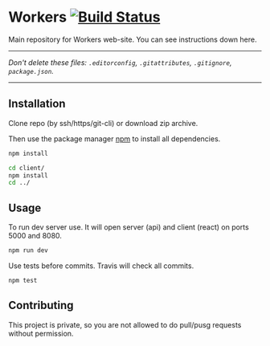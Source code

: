 # Workers [![Build Status][travis-image]][travis-url]
Main repository for Workers web-site. You can see instructions down here.

---

_Don't delete these files:_
_`.editorconfig`, `.gitattributes`, `.gitignore`, `package.json`._

---

## Installation
Clone repo (by ssh/https/git-cli) or download zip archive.

Then use the package manager [npm](https://nodejs.org/en/download/) to install all dependencies.
```bash
npm install

cd client/
npm install
cd ../
```

## Usage
To run dev server use. It will open server (api) and client (react) on ports 5000 and 8080.
```bash
npm run dev
```

Use tests before commits. Travis will check all commits.
```bash
npm test
```

## Contributing
This project is private, so you are not allowed to do pull/pusg requests without permission.

[travis-image]: https://travis-ci.com/victormuryn/workers.svg?token=NyzPg9MpZbzo7JxssNTA&branch=main
[travis-url]: https://travis-ci.com/victormuryn/workers

